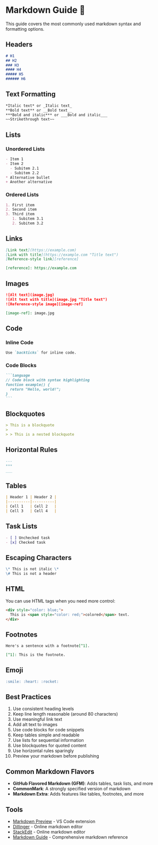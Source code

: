 # Markdown Guide 📝

This guide covers the most commonly used markdown syntax and formatting options.

## Headers

```markdown
# H1
## H2
### H3
#### H4
##### H5
###### H6
```

## Text Formatting

```markdown
*Italic text* or _Italic text_
**Bold text** or __Bold text__
***Bold and italic*** or ___Bold and italic___
~~Strikethrough text~~
```

## Lists

### Unordered Lists
```markdown
- Item 1
- Item 2
  - Subitem 2.1
  - Subitem 2.2
* Alternative bullet
+ Another alternative
```

### Ordered Lists
```markdown
1. First item
2. Second item
3. Third item
   1. Subitem 3.1
   2. Subitem 3.2
```

## Links

```markdown
[Link text](https://example.com)
[Link with title](https://example.com "Title text")
[Reference-style link][reference]

[reference]: https://example.com
```

## Images

```markdown
![Alt text](image.jpg)
![Alt text with title](image.jpg "Title text")
![Reference-style image][image-ref]

[image-ref]: image.jpg
```

## Code

### Inline Code
```markdown
Use `backticks` for inline code.
```

### Code Blocks
````markdown
```language
// Code block with syntax highlighting
function example() {
  return "Hello, world!";
}
```
````

## Blockquotes

```markdown
> This is a blockquote
> 
> > This is a nested blockquote
```

## Horizontal Rules

```markdown
---
***
___
```

## Tables

```markdown
| Header 1 | Header 2 |
|----------|----------|
| Cell 1   | Cell 2   |
| Cell 3   | Cell 4   |
```

## Task Lists

```markdown
- [ ] Unchecked task
- [x] Checked task
```

## Escaping Characters

```markdown
\* This is not italic \*
\# This is not a header
```

## HTML

You can use HTML tags when you need more control:

```markdown
<div style="color: blue;">
  This is <span style="color: red;">colored</span> text.
</div>
```

## Footnotes

```markdown
Here's a sentence with a footnote[^1].

[^1]: This is the footnote.
```

## Emoji

```markdown
:smile: :heart: :rocket:
```

## Best Practices

1. Use consistent heading levels
2. Keep line length reasonable (around 80 characters)
3. Use meaningful link text
4. Add alt text to images
5. Use code blocks for code snippets
6. Keep tables simple and readable
7. Use lists for sequential information
8. Use blockquotes for quoted content
9. Use horizontal rules sparingly
10. Preview your markdown before publishing

## Common Markdown Flavors

- **GitHub Flavored Markdown (GFM)**: Adds tables, task lists, and more
- **CommonMark**: A strongly specified version of markdown
- **Markdown Extra**: Adds features like tables, footnotes, and more

## Tools

- [Markdown Preview](https://marketplace.visualstudio.com/items?itemName=shd101wyy.markdown-preview-enhanced) - VS Code extension
- [Dillinger](https://dillinger.io/) - Online markdown editor
- [StackEdit](https://stackedit.io/) - Online markdown editor
- [Markdown Guide](https://www.markdownguide.org/) - Comprehensive markdown reference 